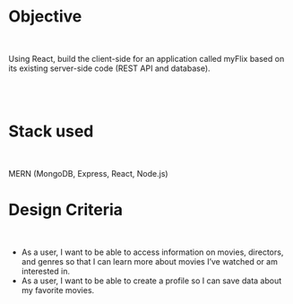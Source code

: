 <h1>Objective</h1>
<br>
<p>Using React, build the client-side for an application called myFlix based on its existing server-side code (REST API and database).</p><br><br>
<h1>Stack used</h1>
<br>
<p>MERN (MongoDB, Express, React, Node.js)</p>

<h1>Design Criteria</h1>
<br>
<ul>
  <li>As a user, I want to be able to access information on movies, directors, and genres so that I can learn more about movies I’ve watched or am interested in.</li>
  <li>As a user, I want to be able to create a profile so I can save data about my favorite movies.</li>
</ul>

